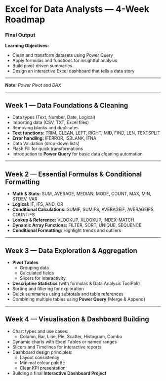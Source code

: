 # Excel for Data Analysts — 4-Week Roadmap

### Final Output
 **Learning Objectives:**
- Clean and transform datasets using Power Query  
- Apply formulas and functions for insightful analysis  
- Build pivot-driven summaries  
- Design an interactive Excel dashboard that tells a data story  

---

**Note:**
*Power Pivot* and *DAX*

---

## Week 1 — Data Foundations & Cleaning

- Data types (Text, Number, Date, Logical)
- Importing data (CSV, TXT, Excel files)
- Removing blanks and duplicates
- **Text functions:** TRIM, CLEAN, LEFT, RIGHT, MID, FIND, LEN, TEXTSPLIT
- **Error handling:** IFERROR, ISBLANK, IFNA
- Data Validation (drop-down lists)
- Flash Fill for quick transformations
- Introduction to **Power Query** for basic data cleaning automation

---

## Week 2 — Essential Formulas & Conditional Formatting

- **Math & Stats:** SUM, AVERAGE, MEDIAN, MODE, COUNT, MAX, MIN, STDEV, VAR
- **Logical:** IF, IFS, AND, OR
- **Conditional Calculations:** SUMIF, SUMIFS, AVERAGEIF, AVERAGEIFS, COUNTIFS
- **Lookup & Reference:** VLOOKUP, XLOOKUP, INDEX-MATCH
- **Dynamic Array Functions:** FILTER, SORT, UNIQUE, SEQUENCE
- **Conditional Formatting:** Highlight trends and outliers

---

## Week 3 — Data Exploration & Aggregation

- **Pivot Tables**
  - Grouping data
  - Calculated fields
  - Slicers for interactivity
- **Descriptive Statistics** (with formulas & Data Analysis ToolPak)
- Sorting and filtering for exploration
- Quick summaries using subtotals and table references
- Combining multiple tables using **Power Query** (Merge & Append)

---

## Week 4 — Visualisation & Dashboard Building

- Chart types and use cases:
  - Column, Bar, Line, Pie, Scatter, Histogram, Combo
- Dynamic charts with Excel Tables or named ranges
- Slicers and Timelines for interactive reports
- Dashboard design principles:
  - Layout consistency
  - Minimal colour palette
  - Clear KPI presentation
- Building a final **Interactive Dashboard Project**
